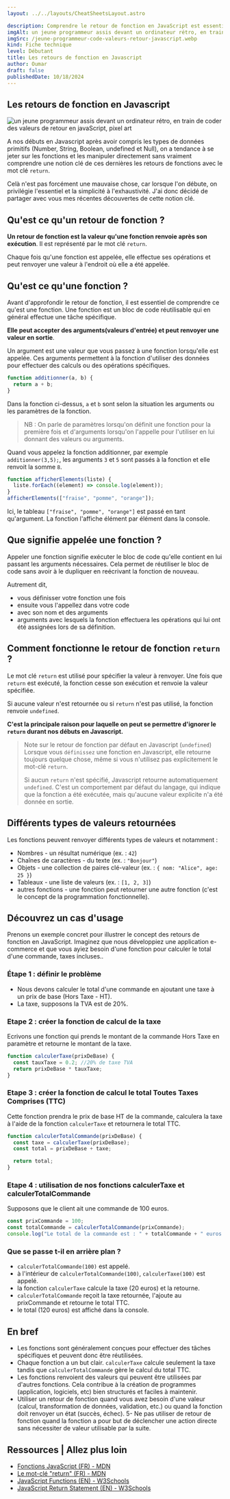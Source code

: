 ```yaml
---
layout: ../../layouts/CheatSheetsLayout.astro

description: Comprendre le retour de fonction en JavaScript est essentiel pour tout développeur souhaitant maîtriser ce langage. Malheureusement, ce concept crucial est souvent sous-estimé dans les tutoriels. Dans cet article, je prends le temps d'expliquer comment fonctionne le mot clé « return » et son utilité.
imgAlt: un jeune programmeur assis devant un ordinateur rétro, en train de coder des valeurs de retour en javaScript, pixel art
imgSrc: /jeune-programmeur-code-valeurs-retour-javascript.webp
kind: Fiche technique
level: Débutant
title: Les retours de fonction en Javascript
author: Oumar
draft: false
publishedDate: 10/18/2024
---
```


<article>

# Les retours de fonction en Javascript

![un jeune programmeur assis devant un ordinateur rétro, en train de coder des valeurs de retour en javaScript, pixel art](/jeune-programmeur-code-valeurs-retour-javascript.webp)

A nos débuts en Javascript après avoir compris les types de données primitifs (Number, String, Boolean, undefined et Null), on a tendance à se jeter sur les fonctions et les manipuler directement sans vraiment comprendre une notion clé de ces dernières les retours de fonctions avec le mot clé `return`.

Celà n'est pas forcément une mauvaise chose, car lorsque l'on débute, on privilégie l'essentiel et la simplicité à l'exhaustivité.
J'ai donc décidé de partager avec vous mes récentes découvertes de cette notion clé.

## Qu'est ce qu'un retour de fonction ?

**Un retour de fonction est la valeur qu'une fonction renvoie après son exécution**. Il est représenté par le mot clé `return`.

Chaque fois qu'une fonction est appelée, elle effectue ses opérations et peut renvoyer une valeur à l'endroit où elle a été appelée.

## Qu'est ce qu'une fonction ?

Avant d'approfondir le retour de fonction, il est essentiel de comprendre ce qu'est une fonction.
Une fonction est un bloc de code réutilisable qui en général effectue une tâche spécifique.

**Elle peut accepter des arguments(valeurs d'entrée) et peut renvoyer une valeur en sortie**.

Un argument est une valeur que vous passez à une fonction lorsqu'elle est appelée. Ces arguments permettent à la fonction d'utiliser des données pour effectuer des calculs ou des opérations spécifiques.

```javascript
function additionner(a, b) {
  return a + b;
}
```

Dans la fonction ci-dessus, `a` et `b` sont selon la situation les arguments ou les paramètres de la fonction.

> NB : On parle de paramètres lorsqu'on définit une fonction pour la première fois et d'arguments lorsqu'on l'appelle pour l'utiliser en lui donnant des valeurs ou arguments.

Quand vous appelez la fonction additionner, par exemple `additionner(3,5);`, les arguments `3` et `5` sont passés à la fonction et elle renvoit la somme `8`.

```javascript
function afficherElements(liste) {
  liste.forEach((element) => console.log(element));
}
afficherElements(["fraise", "pomme", "orange"]);
```

Ici, le tableau `["fraise", "pomme", "orange"]` est passé en tant qu'argument. La fonction l'affiche élément par élément dans la console.

## Que signifie appelée une fonction ?

Appeler une fonction signifie exécuter le bloc de code qu'elle contient en lui passant les arguments nécessaires. Cela permet de réutiliser le bloc de code sans avoir à le dupliquer en reécrivant la fonction de nouveau.

Autrement dit,

- vous définisser votre fonction une fois
- ensuite vous l'appellez dans votre code
- avec son nom et des arguments
- arguments avec lesquels la fonction effectuera les opérations qui lui ont été assignées lors de sa définition.

## Comment fonctionne le retour de fonction `return` ?

Le mot clé `return` est utilisé pour spécifier la valeur à renvoyer. Une fois que `return` est exécuté, la fonction cesse son exécution et renvoie la valeur spécifiée.

Si aucune valeur n'est retournée ou si `return` n'est pas utilisé, la fonction renvoie `undefined`.

**C'est la principale raison pour laquelle on peut se permettre d'ignorer le `return` durant nos débuts en Javascript.**

> Note sur le retour de fonction par défaut en Javascript (`undefined`)
> Lorsque vous `définissez` une fonction en Javascript, elle retourne toujours quelque chose, même si vous n'utilisez pas explicitement le mot-clé `return`.
>
> Si aucun `return` n'est spécifié, Javascript retourne automatiquement `undefined`. C'est un comportement par défaut du langage, qui indique que la fonction a été exécutée, mais qu'aucune valeur explicite n'a été donnée en sortie.

## Différents types de valeurs retournées

Les fonctions peuvent renvoyer différents types de valeurs et notamment :

- Nombres - un résultat numérique (ex. : `42`)
- Chaînes de caractères - du texte (ex. : `"Bonjour"`)
- Objets - une collection de paires clé-valeur (ex. : `{ nom: "Alice", age: 25 }`)
- Tableaux - une liste de valeurs (ex. : `[1, 2, 3]`)
- autres fonctions - une fonction peut retourner une autre fonction (c'est le concept de la programmation fonctionnelle).

## Découvrez un cas d'usage

Prenons un exemple concret pour illustrer le concept des retours de fonction en JavaScript. Imaginez que nous développiez une application e-commerce et que vous ayiez besoin d'une fonction pour calculer le total d'une commande, taxes incluses..

### Étape 1 : définir le problème

- Nous devons calculer le total d'une commande en ajoutant une taxe à un prix de base (Hors Taxe - HT).
- La taxe, supposons la TVA est de 20%.

### Etape 2 : créer la fonction de calcul de la taxe

Ecrivons une fonction qui prends le montant de la commande Hors Taxe en paramètre et retourne le montant de la taxe.

```javascript
function calculerTaxe(prixDeBase) {
  const tauxTaxe = 0.2; //20% de taxe TVA
  return prixDeBase * tauxTaxe;
}
```

### Etape 3 : créer la fonction de calcul le total Toutes Taxes Comprises (TTC)

Cette fonction prendra le prix de base HT de la commande, calculera la taxe à l'aide de la fonction `calculerTaxe` et retournera le total TTC.

```javascript
function calculerTotalCommande(prixDeBase) {
  const taxe = calculerTaxe(prixDeBase);
  const total = prixDeBase + taxe;

  return total;
}
```

### Etape 4 : utilisation de nos fonctions calculerTaxe et calculerTotalCommande

Supposons que le client ait une commande de 100 euros.

```javascript
const prixCommande = 100;
const totalCommande = calculerTotalCommande(prixCommande);
console.log("Le total de la commande est : " + totalCommande + " euros.");
```

### Que se passe t-il en arrière plan ?

- `calculerTotalCommande(100)` est appelé.
- à l'intérieur de `calculerTotalCommande(100)`, `calculerTaxe(100)` est appelé.
- la fonction `calculerTaxe` calcule la taxe (20 euros) et la retourne.
- `calculerTotalCommande` reçoit la taxe retournée, l'ajoute au prixCommande et retourne le total TTC.
- le total (120 euros) est affiché dans la console.

## En bref

- Les fonctions sont généralement conçues pour effectuer des tâches spécifiques et peuvent donc être réutilisées.
- Chaque fonction a un but clair. `calculerTaxe` calcule seulement la taxe tandis que `calculerTotalCommande` gère le calcul du total TTC.
- Les fonctions renvoient des valeurs qui peuvent être utilisées par d'autres fonctions. Cela contribue à la création de programmes (application, logiciels, etc) bien structurés et faciles à maintenir.
- Utiliser un retour de fonction quand vous avez besoin d'une valeur (calcul, transformation de données, validation, etc.) ou quand la fonction doit renvoyer un état (succès, échec).
  5- Ne pas utiliser de retour de fonction quand la fonction a pour but de déclencher une action directe sans nécessiter de valeur utilisable par la suite.

## Ressources | Allez plus loin

- [Fonctions JavaScript (FR) - MDN](https://developer.mozilla.org/fr/docs/Web/JavaScript/Guide/Functions)
- [Le mot-clé "return" (FR) - MDN](https://developer.mozilla.org/fr/docs/Web/JavaScript/Reference/Statements/return)
- [JavaScript Functions (EN) - W3Schools](https://www.w3schools.com/js/js_functions.asp)
- [JavaScript Return Statement (EN) - W3Schools](https://www.w3schools.com/jsref/jsref_return.asp)

</article>
